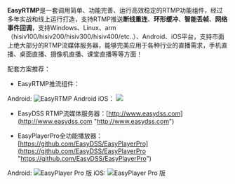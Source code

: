 **EasyRTMP**是一套调用简单、功能完善、运行高效稳定的RTMP功能组件，经过多年实战和线上运行打造，支持RTMP推送**断线重连**、**环形缓冲**、**智能丢帧**、**网络事件回调**，支持Windows、Linux、arm（hisiv100/hisiv200/hisiv300/hisiv400/etc..）、Android、iOS平台，支持市面上绝大部分的RTMP流媒体服务器，能够完美应用于各种行业的直播需求，手机直播、桌面直播、摄像机直播、课堂直播等等方面！

配套方案推荐：
- EasyRTMP推流组件：

Android: ![EasyRTMP Android](http://www.easydarwin.org/github/images/easyrtmpfirim20170409.png)
 iOS： ![](http://www.easydarwin.org/github/images/easyrtmpios20170409.png)
 

- EasyDSS RTMP流媒体服务器：[http://www.easydss.com](http://www.easydss.com "http://www.easydss.com") 


- EasyPlayerPro全功能播放器：[https://github.com/EasyDSS/EasyPlayerPro](https://github.com/EasyDSS/EasyPlayerPro "https://github.com/EasyDSS/EasyPlayerPro") 

 
Android: ![EasyPlayer Pro 版](http://www.easydarwin.org/github/images/easyplayerprofirim20170205.png)
iOS: ![EasyPlayer Pro 版](http://www.easydarwin.org/github/images/easyplayer/easyplayerproios20170313.png)
